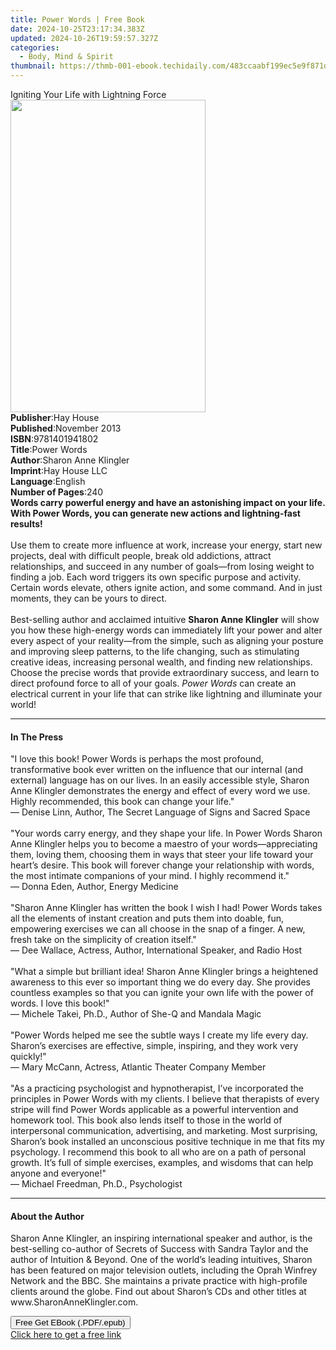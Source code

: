 ```yaml
---
title: Power Words | Free Book
date: 2024-10-25T23:17:34.383Z
updated: 2024-10-26T19:59:57.327Z
categories:
  - Body, Mind & Spirit
thumbnail: https://thmb-001-ebook.techidaily.com/483ccaabf199ec5e9f871d4b2f5b4281e45a049b9e8e29d960f67bf3a59d15d8.jpg
---
```

<main id="book-container">
  <div class="flex flex-col">
    <div class="book-brief flex-1 py-6 px-4 sm:p-6 md:py-10 md:px-8">
      <!-- brief-->
      <div class="book-brief-main">Igniting Your Life with Lightning Force</div>
    </div>
    <div
      class="book-meta-info flex-1 grid gap-4 col-start-1 col-end-3 row-start-1 sm:mb-6 sm:grid-cols-4 lg:gap-6 lg:col-start-2 lg:row-end-6 lg:row-span-6 lg:mb-0"
    >
      <div
        class="book-meta-info-left place-content-center mt-4 p-4 text-sm leading-6 col-start-2 col-span-2 dark:text-slate-400"
      >
        <img
          class="w-full h-500 object-cover rounded-lg sm:h-255 sm:col-span-2 lg:col-span-full"
          src="https://img-001-ebook.techidaily.com/c5bad309ea898c5de3b2d6be1cfbecbf9240161ff861449ea8970eba40e38f3f.jpg"
          alt=""
          width="312"
          height="500"
        />
      </div>
      <div
        class="book-meta-info-right mt-2 col-start-1 row-start-2 col-span-3 self-center"
      >
        <!-- meta data  -->
        <div class="flex flex-col px-4 md:px-8">
          <div class="flex-1">
            <strong>Publisher</strong>:<span class="px-2">Hay House</span>
          </div>
          <div class="flex-1">
            <strong>Published</strong>:<span class="px-2">November 2013</span>
          </div>
          <div class="flex-1">
            <strong>ISBN</strong>:<span class="px-2">9781401941802</span>
          </div>
          <div class="flex-1">
            <strong>Title</strong>:<span class="px-2">Power Words</span>
          </div>
          <div class="flex-1">
            <strong>Author</strong>:<span class="px-2"
              >Sharon Anne Klingler</span
            >
          </div>
          <div class="flex-1">
            <strong>Imprint</strong>:<span class="px-2">Hay House LLC</span>
          </div>
          <div class="flex-1">
            <strong>Language</strong>:<span class="px-2">English</span>
          </div>
          <div class="flex-1">
            <strong>Number of Pages</strong>:<span class="px-2">240</span>
          </div>
        </div>
      </div>
    </div>
    <div class="book-description flex-1 py-6 px-4 sm:p-6 md:py-10 md:px-8">
      <div class="book-description-main">
        <div accordion-content="" id="description">
          <b
            >Words carry powerful energy and have an astonishing impact on your
            life. With Power Words, you can generate new actions and
            lightning-fast results!<br /></b
          ><br />Use them to create more influence at work, increase your
          energy, start new projects, deal with difficult people, break old
          addictions, attract relationships, and succeed in any number of
          goals—from losing weight to finding a job. Each word triggers its own
          specific purpose and activity. Certain words elevate, others ignite
          action, and some command. And in just moments, they can be yours to
          direct.<br /><br />Best-selling author and acclaimed intuitive
          <b>Sharon Anne Klingler</b> will show you how these high-energy words
          can immediately lift your power and alter every aspect of your
          reality—from the simple, such as aligning your posture and improving
          sleep patterns, to the life changing, such as stimulating creative
          ideas, increasing personal wealth, and finding new relationships.
          Choose the precise words that provide extraordinary success, and learn
          to direct profound force to all of your goals. <i>Power Words</i> can
          create an electrical current in your life that can strike like
          lightning and illuminate your world!
        </div>
        <div class="accordion-fader"></div>
      </div>
    </div>
    <div class="book-excerpts flex-1 py-6 px-4 sm:p-6 md:py-10 md:px-8">
      <!-- excerpts-->
      <div class="book-excerpts-main">
        <hr />
        <h4 class="placeholder placeholder-heading">
          <span>In The Press</span>
        </h4>
        <p>
          "I love this book! Power Words is perhaps the most profound,
          transformative book ever written on the influence that our internal
          (and external) language has on our lives. In an easily accessible
          style, Sharon Anne Klingler demonstrates the energy and effect of
          every word we use. Highly recommended, this book can change your
          life."<br />— Denise Linn, Author, The Secret Language of Signs and
          Sacred Space<br /><br />"Your words carry energy, and they shape your
          life. In Power Words Sharon Anne Klingler helps you to become a
          maestro of your words—appreciating them, loving them, choosing them in
          ways that steer your life toward your heart’s desire. This book will
          forever change your relationship with words, the most intimate
          companions of your mind. I highly recommend it."<br />— Donna Eden,
          Author, Energy Medicine<br /><br />"Sharon Anne Klingler has written
          the book I wish I had! Power Words takes all the elements of instant
          creation and puts them into doable, fun, empowering exercises we can
          all choose in the snap of a finger. A new, fresh take on the
          simplicity of creation itself."<br />— Dee Wallace, Actress, Author,
          International Speaker, and Radio Host<br /><br />"What a simple but
          brilliant idea! Sharon Anne Klingler brings a heightened awareness to
          this ever so important thing we do every day. She provides countless
          examples so that you can ignite your own life with the power of words.
          I love this book!"<br />— Michele Takei, Ph.D., Author of She-Q and
          Mandala Magic<br /><br />"Power Words helped me see the subtle ways I
          create my life every day. Sharon’s exercises are effective, simple,
          inspiring, and they work very quickly!"<br />— Mary McCann, Actress,
          Atlantic Theater Company Member<br /><br />"As a practicing
          psychologist and hypnotherapist, I’ve incorporated the principles in
          Power Words with my clients. I believe that therapists of every stripe
          will find Power Words applicable as a powerful intervention and
          homework tool. This book also lends itself to those in the world of
          interpersonal communication, advertising, and marketing. Most
          surprising, Sharon’s book installed an unconscious positive technique
          in me that fits my psychology. I recommend this book to all who are on
          a path of personal growth. It’s full of simple exercises, examples,
          and wisdoms that can help anyone and everyone!"<br />— Michael
          Freedman, Ph.D., Psychologist
        </p>
      </div>
    </div>
    <div class="book-about-author flex-1 py-6 px-4 sm:p-6 md:py-10 md:px-8">
      <!-- about author-->
      <div class="book-main-author-main">
        <hr />
        <h4 class="placeholder placeholder-heading">
          <span>About the Author</span>
        </h4>
        <p>
          Sharon Anne Klingler, an inspiring international speaker and author,
          is the best-selling co-author of Secrets of Success with Sandra Taylor
          and the author of Intuition &amp; Beyond. One of the world’s leading
          intuitives, Sharon has been featured on major television outlets,
          including the Oprah Winfrey Network and the BBC. She maintains a
          private practice with high-profile clients around the globe. Find out
          about Sharon’s CDs and other titles at www.SharonAnneKlingler.com.
        </p>
      </div>
    </div>
    <div class="book-free-get flex-1 py-6 px-4 sm:p-6 md:py-10 md:px-8">
      <button
        id="btn-free-get"
        class="bg-blue-500 hover:bg-blue-700 text-white font-bold py-2 px-4 rounded"
      >
        Free Get EBook (.PDF/.epub)
      </button>
      <div id="countdown-display" class="px-2 text-lg mt-2"></div>
      <a
        id="free-link"
        class="hidden bg-blue-500 hover:bg-blue-700 text-white font-bold py-2 px-4 rounded"
        href="https://www.ebooks.com/en-us/book/96316613/power-words/sharon-anne-klingler/"
        target="_blank"
        >Click here to get a free link</a
      >
    </div>
    <script>
      let countdownTime = 0;
      let countdownInterval = null;
      document
        .getElementById('btn-free-get')
        .addEventListener('click', startCountdown);
      function startCountdown() {
        countdownTime = new Date().getTime() + 60000 * 3;
        countdownInterval = setInterval(updateCountdown, 1000);
        document.getElementById('btn-free-get').disabled = true;
        document
          .getElementById('btn-free-get')
          .classList.add('bg-gray-500', 'cursor-not-allowed');
      }
      function updateCountdown() {
        let currentTime = new Date().getTime();
        let timeLeft = countdownTime - currentTime;
        let secondsLeft = Math.floor(timeLeft / 1000);
        document.getElementById('countdown-display').innerHTML =
          `Remaining time: ${secondsLeft} seconds.`;
        if (secondsLeft <= 0) {
          clearInterval(countdownInterval);
          document.getElementById('btn-free-get').classList.add('hidden');
          document.getElementById('free-link').classList.remove('hidden');
          document.getElementById('countdown-display').innerHTML = '';
        }
      }
    </script>
  </div>
</main>

<ins class="adsbygoogle"
      style="display:block"
      data-ad-client="ca-pub-7571918770474297"
      data-ad-slot="8358498916"
      data-ad-format="auto"
      data-full-width-responsive="true"></ins>
    